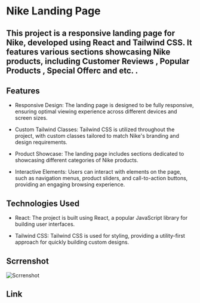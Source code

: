 # Nike Landing Page

## This project is a responsive landing page for Nike, developed using React and Tailwind CSS. It features various sections showcasing Nike products, including Customer Reviews , Popular Products , Special Offerc and etc. .

## Features

   - Responsive Design: The landing page is designed to be fully responsive, ensuring optimal viewing experience across different devices and screen sizes.

  - Custom Tailwind Classes: Tailwind CSS is utilized throughout the project, with custom classes tailored to match Nike's branding and design requirements.

  - Product Showcase: The landing page includes sections dedicated to showcasing different categories of Nike products.

  -  Interactive Elements: Users can interact with elements on the page, such as navigation menus, product sliders, and call-to-action buttons, providing an engaging browsing experience.

## Technologies Used

   - React: The project is built using React, a popular JavaScript library for building user interfaces.

  - Tailwind CSS: Tailwind CSS is used for styling, providing a utility-first approach for quickly building custom designs.

## Scrrenshot
![Scrrenshot](https://github.com/Mahdii-Kariimiian/Nike-Landpage/assets/134393975/bd1890e0-f6dd-4288-9505-f2a6759ed917)


## Link

